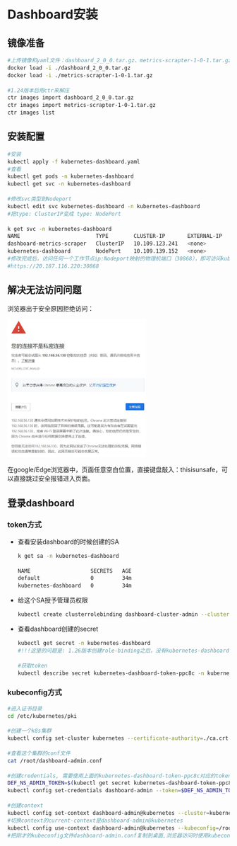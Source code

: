 # Dashboard安装

## 镜像准备

```bash
#上传镜像和yaml文件：dashboard_2_0_0.tar.gz、metrics-scrapter-1-0-1.tar.gz、kubernetes-dashboard.yaml
docker load -i ./dashboard_2_0_0.tar.gz
docker load -i ./metrics-scrapter-1-0-1.tar.gz

#1.24版本后用ctr来解压
ctr images import dashboard_2_0_0.tar.gz
ctr images import metrics-scrapter-1-0-1.tar.gz
ctr images list
```

## 安装配置

```bash
#安装
kubectl apply -f kubernetes-dashboard.yaml
#查看
kubectl get pods -n kubernetes-dashboard
kubectl get svc -n kubernetes-dashboard

#修改svc类型到Nodeport
kubectl edit svc kubernetes-dashboard -n kubernetes-dashboard
#把type: ClusterIP变成 type: NodePort

k get svc -n kubernetes-dashboard
NAME                        TYPE        CLUSTER-IP       EXTERNAL-IP   PORT(S)         AGE
dashboard-metrics-scraper   ClusterIP   10.109.123.241   <none>        8000/TCP        10m
kubernetes-dashboard        NodePort    10.109.139.152   <none>        443:30868/TCP   10m
#修改完成后，访问任何一个工作节点ip:Nodeport映射的物理机端口（30868），即可访问kubernetes dashboard。
#https://20.187.116.220:30868
```

## 解决无法访问问题

浏览器出于安全原因拒绝访问：

<img src="https://raw.githubusercontent.com/hangx969/upload-images-md/main/202310242027277.png" alt="image-20231024202732124" style="zoom:50%;" />

在google/Edge浏览器中，页面任意空白位置，直接键盘敲入：thisisunsafe，可以直接跳过安全报错进入页面。

## 登录dashboard

### token方式

- 查看安装dashboard的时候创建的SA

  ```bash
  k get sa -n kubernetes-dashboard
  
  NAME                   SECRETS   AGE
  default                0         34m
  kubernetes-dashboard   0         34m
  ```

- 给这个SA授予管理员权限

  ```bash
  kubectl create clusterrolebinding dashboard-cluster-admin --clusterrole=cluster-admin --serviceaccount=kubernetes-dashboard:kubernetes-dashboard
  ```

- 查看dashboard创建的secret

  ```bash
  kubectl get secret -n kubernetes-dashboard
  #!!!这里的问题是: 1.26版本创建role-binding之后，没有kubernetes-dashboard-token-ppc8c这样的pod被创建（需要手动创建sa和secret，手动绑定）。1.23版本重装之后是可以的。
  
  #获取token
  kubectl describe secret kubernetes-dashboard-token-ppc8c -n kubernetes-dashboard
  ```

### kubeconfig方式

```bash
#进入证书目录
cd /etc/kubernetes/pki

#创建一个k8s集群
kubectl config set-cluster kubernetes --certificate-authority=./ca.crt --server="https://192.168.40.4:6443" --embed-certs=true --kubeconfig=/root/dashboard-admin.conf

#查看这个集群的conf文件
cat /root/dashboard-admin.conf 

#创建credentials, 需要使用上面的kubernetes-dashboard-token-ppc8c对应的token信息
DEF_NS_ADMIN_TOKEN=$(kubectl get secret kubernetes-dashboard-token-ppc8c -n kubernetes-dashboard  -o jsonpath={.data.token}|base64 -d)
kubectl config set-credentials dashboard-admin --token=$DEF_NS_ADMIN_TOKEN --kubeconfig=/root/dashboard-admin.conf

#创建context
kubectl config set-context dashboard-admin@kubernetes --cluster=kubernetes --user=dashboard-admin --kubeconfig=/root/dashboard-admin.conf
#切换context的current-context是dashboard-admin@kubernetes
kubectl config use-context dashboard-admin@kubernetes --kubeconfig=/root/dashboard-admin.conf
#把刚才的kubeconfig文件dashboard-admin.conf复制到桌面,浏览器访问时使用kubeconfig认证，把刚才的dashboard-admin.conf导入到web界面，就可以登陆了.
```

